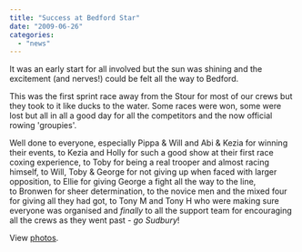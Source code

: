 ```yaml
---
title: "Success at Bedford Star"
date: "2009-06-26"
categories: 
  - "news"
---
```


It was an early start for all involved but the sun was shining and the excitement (and nerves!) could be felt all the way to Bedford.

This was the first sprint race away from the Stour for most of our crews but they took to it like ducks to the water. Some races were won, some were lost but all in all a good day for all the competitors and the now official rowing 'groupies'.

Well done to everyone, especially Pippa & Will and Abi & Kezia for winning their events, to Kezia and Holly for such a good show at their first race coxing experience, to Toby for being a real trooper and almost racing himself, to Will, Toby & George for not giving up when faced with larger opposition, to Ellie for giving George a fight all the way to the line, to Bronwen for sheer determination, to the novice men and the mixed four for giving all they had got, to Tony M and Tony H who were making sure everyone was organised and _finally_ to all the support team for encouraging all the crews as they went past - _go Sudbury_!

View [photos](http://picasaweb.google.com/KatherineTKC/SudburyRowingClub?authkey=Gv1sRgCLWD_-urkLOUoAE&feat=directlink).

